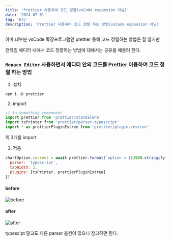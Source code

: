 ```yaml
---
title: 'Prettier 사용하여 코드 정렬(vsCode expansion 아님)'
date: '2024-07-01'
tag: 'Etc'
description: 'Prettier 사용하여 코드 정렬 하는 방법(vsCode expansion 아님)'
---
```


아마 대부분 vsCode 확장프로그램인 prettier 통해 코드 정렬하는 방법은 잘 알지만

런타임 에디터 내에서 코드 정렬하는 방법에 대해서는 공유를 해볼려 한다.

### `Monaco Editor` 사용하면서 에디터 안의 코드를 Prettier 이용하여 코드 정렬 하는 방법

1. 설치

```
npm i -D prettier
```

2. import

```jsx
// in something component
import prettier from 'prettier/standalone'
import tsPrinter from 'prettier/parser-typescript'
import * as prettierPluginEstree from 'prettier/plugins/estree'
```

위 3개를 import

3. 적용

```js
chartOption.current = await prettier.format(`option = ${JSON.stringify(getChartOption)}`, {
  parser: 'typescript',
  tabWidth: 2,
  plugins: [tsPrinter, prettierPluginEstree]
})
```

#### before

![before](https://i.ibb.co/fdS1kcK/before.png)

#### after

![after](https://i.ibb.co/4KMxyqQ/after.png)

typescipt 말고도 다른 parser 옵션이 많으니 참고하면 된다.
